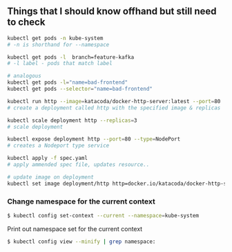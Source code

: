 ## Things that I should know offhand but still need to check

```bash
kubectl get pods -n kube-system
# -n is shorthand for --namespace
```

```bash
kubectl get pods -l  branch=feature-kafka
# -l label - pods that match label

# analogous
kubectl get pods -l="name=bad-frontend"
kubectl get pods --selector="name=bad-frontend"

```

```bash
kubectl run http --image=katacoda/docker-http-server:latest --port=80
# create a deployment called http with the specified image & replicas
```

```bash
kubectl scale deployment http --replicas=3
# scale deployment
```

```bash
kubectl expose deployment http --port=80 --type=NodePort
# creates a Nodeport type service
```

```bash
kubectl apply -f spec.yaml
# apply ammended spec file, updates resource..
```

```bash
# update image on deployment
kubectl set image deployment/http http=docker.io/katacoda/docker-http-server:latest
```

### Change namespace for the current context

```bash
$ kubectl config set-context --current --namespace=kube-system
```

Print out namespace set for the current context

```bash
$ kubectl config view --minify | grep namespace:
```
